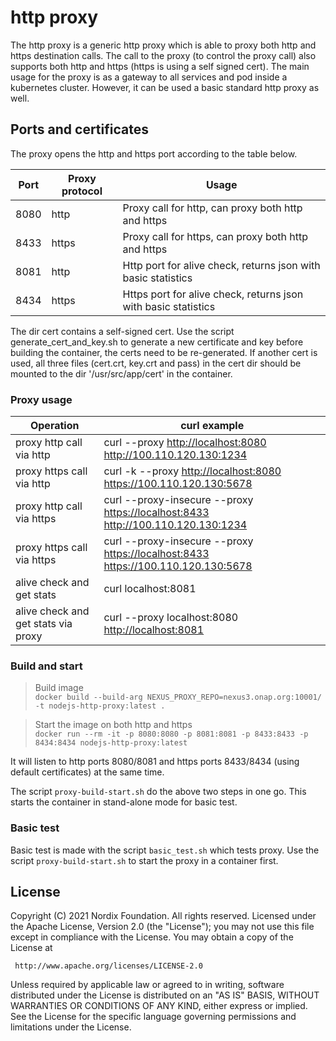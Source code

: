 # http proxy

The http proxy is a generic http proxy which is able to proxy both http and https destination calls.
The call to the proxy (to control the proxy call) also supports both http and https (https is using a self signed cert).
The main usage for the proxy is as a gateway to all services and pod inside a kubernetes cluster.
However, it can be used a basic standard http proxy as well.

## Ports and certificates

The proxy opens the http and https port according to the table below.

| Port     | Proxy protocol | Usage |
| -------- | ------ |----- |
| 8080     | http   | Proxy call for http, can proxy both http and https |
| 8433     | https  | Proxy call for https, can proxy both http and https |
| 8081     | http   | Http port for alive check, returns json with basic statistics |
| 8434     | https  | Https port for alive check, returns json with basic statistics |

The dir cert contains a self-signed cert. Use the script generate_cert_and_key.sh to generate a new certificate and key before building the container, the certs need to be re-generated. If another cert is used, all three files (cert.crt, key.crt and pass) in the cert dir should be mounted to the dir '/usr/src/app/cert' in the container.

### Proxy usage

| Operation | curl example |
| --------- | ------------ |
| proxy http call via http | curl --proxy <http://localhost:8080> <http://100.110.120.130:1234> |
| proxy https call via http | curl -k --proxy <http://localhost:8080> <https://100.110.120.130:5678> |
| proxy http call via https | curl --proxy-insecure --proxy <https://localhost:8433> <http://100.110.120.130:1234> |
| proxy https call via https | curl --proxy-insecure --proxy <https://localhost:8433> <https://100.110.120.130:5678> |
| alive check and get stats | curl localhost:8081 |
| alive check and get stats via proxy |  curl --proxy localhost:8080 <http://localhost:8081> |

### Build and start

>Build image<br>
```docker build --build-arg NEXUS_PROXY_REPO=nexus3.onap.org:10001/ -t nodejs-http-proxy:latest .```

>Start the image on both http and https<br>
```docker run --rm -it -p 8080:8080 -p 8081:8081 -p 8433:8433 -p 8434:8434 nodejs-http-proxy:latest```

It will listen to http ports 8080/8081 and https ports 8433/8434 (using default certificates) at the same time.

The script ```proxy-build-start.sh``` do the above two steps in one go. This starts the container in stand-alone mode for basic test.<br>

### Basic test

Basic test is made with the script ```basic_test.sh``` which tests proxy. Use the script ```proxy-build-start.sh``` to start the proxy in a container first.

## License

Copyright (C) 2021 Nordix Foundation. All rights reserved.
Licensed under the Apache License, Version 2.0 (the "License");
you may not use this file except in compliance with the License.
You may obtain a copy of the License at

     http://www.apache.org/licenses/LICENSE-2.0

Unless required by applicable law or agreed to in writing, software
distributed under the License is distributed on an "AS IS" BASIS,
WITHOUT WARRANTIES OR CONDITIONS OF ANY KIND, either express or implied.
See the License for the specific language governing permissions and
limitations under the License.

